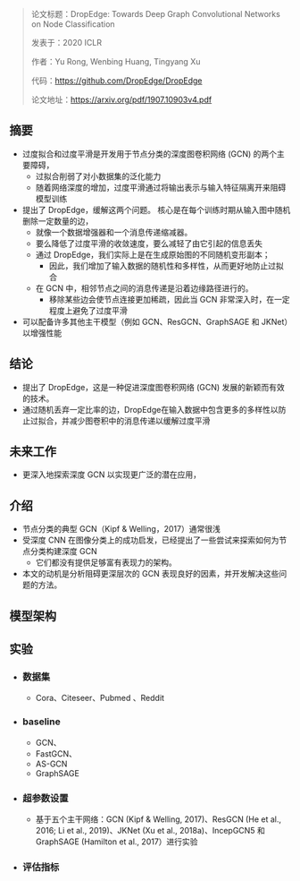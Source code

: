 > 论文标题：DropEdge: Towards Deep Graph Convolutional Networks on Node Classification
>
> 发表于：2020 ICLR
>
> 作者：Yu Rong, Wenbing Huang, Tingyang Xu
>
> 代码：https://github.com/DropEdge/DropEdge
>
> 论文地址：https://arxiv.org/pdf/1907.10903v4.pdf

## 摘要

- 过度拟合和过度平滑是开发用于节点分类的深度图卷积网络 (GCN) 的两个主要障碍，
  - 过拟合削弱了对小数据集的泛化能力
  - 随着网络深度的增加，过度平滑通过将输出表示与输入特征隔离开来阻碍模型训练
- 提出了 DropEdge，缓解这两个问题。 核心是在每个训练时期从输入图中随机删除一定数量的边，
  - 就像一个数据增强器和一个消息传递缩减器。
  - 要么降低了过度平滑的收敛速度，要么减轻了由它引起的信息丢失
  - 通过 DropEdge，我们实际上是在生成原始图的不同随机变形副本；
    - 因此，我们增加了输入数据的随机性和多样性，从而更好地防止过拟合
  - 在 GCN 中，相邻节点之间的消息传递是沿着边缘路径进行的。
    - 移除某些边会使节点连接更加稀疏，因此当 GCN 非常深入时，在一定程度上避免了过度平滑
- 可以配备许多其他主干模型（例如 GCN、ResGCN、GraphSAGE 和 JKNet）以增强性能

## 结论

- 提出了 DropEdge，这是一种促进深度图卷积网络 (GCN) 发展的新颖而有效的技术。
- 通过随机丢弃一定比率的边，DropEdge在输入数据中包含更多的多样性以防止过拟合，并减少图卷积中的消息传递以缓解过度平滑

## 未来工作

- 更深入地探索深度 GCN 以实现更广泛的潜在应用，

## 介绍

- 节点分类的典型 GCN（Kipf & Welling，2017）通常很浅
- 受深度 CNN 在图像分类上的成功启发，已经提出了一些尝试来探索如何为节点分类构建深度 GCN
  - 它们都没有提供足够富有表现力的架构。
- 本文的动机是分析阻碍更深层次的 GCN 表现良好的因素，并开发解决这些问题的方法。

## 模型架构

## 实验

- ### 数据集

  - Cora、Citeseer、Pubmed  、Reddit 

- ### baseline

  - GCN、
  - FastGCN、
  - AS-GCN 
  - GraphSAGE

- ### 超参数设置

  - 基于五个主干网络：GCN (Kipf & Welling, 2017)、ResGCN (He et al., 2016; Li et al.,  2019)、JKNet (Xu et al., 2018a)、IncepGCN5 和 GraphSAGE (Hamilton et al., 2017）进行实验

- ### 评估指标